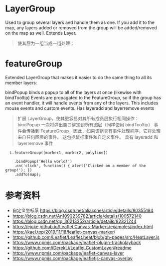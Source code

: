 # LayerGroup

Used to group several layers and handle them as one. If you add it to the map, any layers added or removed from the group will be added/removed on the map as well. Extends Layer.

> 使其层为一组当成一组处理；

# featureGroup

Extended LayerGroup that makes it easier to do the same thing to all its member layers:

bindPopup binds a popup to all of the layers at once (likewise with bindTooltip)
Events are propagated to the FeatureGroup, so if the group has an event handler, it will handle events from any of the layers. This includes mouse events and custom events.
Has layeradd and layerremove events

> 扩展 LayerGroup，使其更容易对其所有成员层执行相同操作：
> bindPopup 一次将弹出窗口绑定到所有图层（同样使用 bindTooltip）
> 事件会传播到 FeatureGroup，因此，如果该组具有事件处理程序，它将处理来自任何图层的事件。 这包括鼠标事件和自定义事件。
> 具有 layeradd 和 layerremove 事件

```
  L.featureGroup([marker1, marker2, polyline])

    .bindPopup('Hello world!')
    .on('click', function() { alert('Clicked on a member of the group!'); })
    .addTo(map);
```

# 参考资料

- 自定义坐标系 https://blog.csdn.net/aliasone/article/details/80355184
- https://blog.csdn.net/An1090239782/article/details/100572140
- https://blog.csdn.net/qq_36213352/article/details/82321244
- https://ejuke.github.io/Leaflet.Canvas-Markers/examples/index.html
- https://kael.top/2019/11/18/leaflet-canvas-marker/
- https://github.com/Leaflet/Leaflet.heat/blob/gh-pages/src/HeatLayer.js
- https://www.npmjs.com/package/leaflet-plugin-trackplayback
- https://github.com/iDerekLi/Leaflet.CustomLayer#readme
- https://www.npmjs.com/package/leaflet-canvas-layer
- https://www.npmjs.com/package/leafletjs-canvas-overlay